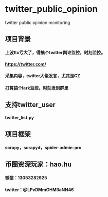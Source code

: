 # twitter_public_opinion
twitter public opinion monitoring


## 项目背景
#### 上波ftx亏大了，得搞个twitter舆论监控，时刻监控。
#### https://twitter.com/
#### 采集内容，twitter大佬发言，尤其是CZ
#### 打算搞个lark监控，时刻发到群里


## 支持twitter_user
#### twitter_list.py


## 项目框架
#### scrapy，scrapyd，spider-admin-pro


## 币圈资深玩家：hao.hu
#### 微信：13053282925
#### twitter：@LPvDMmGHM3aNN46
